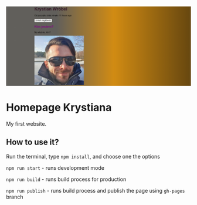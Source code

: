 ![cover](./gh/cover.png)

# Homepage Krystiana

My first website.

## How to use it?

Run the terminal, type `npm install`, and choose one the options

`npm run start` - runs development mode

`npm run build` - runs build process for production

`npm run publish` - runs build process and publish the page using `gh-pages` branch

